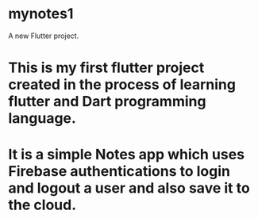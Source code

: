 # mynotes1

A new Flutter project.


# This is my first flutter project created in the process of learning flutter and Dart programming language.

# It is a simple Notes app which uses Firebase authentications to login and logout a user and also save it to the cloud.
